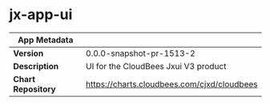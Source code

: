 # jx-app-ui

|App Metadata||
|---|---|
| **Version** | 0.0.0-snapshot-pr-1513-2 |
| **Description** | UI for the CloudBees Jxui V3 product |
| **Chart Repository** | https://charts.cloudbees.com/cjxd/cloudbees |
